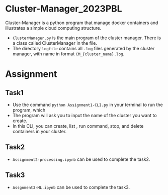 # Cluster-Manager_2023PBL

Cluster-Manager is a python program that manage docker containers and illustrates a simple cloud computing structure.

-   `ClusterManager.py` is the main program of the cluster manager. There is a class called ClusterManager in the file.
-   The directory `logfile` contains all `.log` files generated by the cluster manager, with name in format `CM_{cluster_name}.log`.

# Assignment

## Task1

-   Use the command  `python Assignment1-CLI.py` in your terminal to run the program, which 
-   The program will ask you to input the name of the cluster you want to create.
-   In this CLI, you can create, list , run command, stop, and delete containers in your cluster.

## Task2

-   `Assignment2-processing.ipynb` can be used to complete the task2.


## Task3

-   `Assgnment3-ML.ipynb` can be used to complete the task3.






